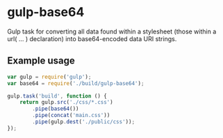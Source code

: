 gulp-base64
===========

Gulp task for converting all data found within a stylesheet (those within a url( ... ) declaration) into base64-encoded data URI strings.

## Example usage
```js
var gulp = require('gulp');
var base64 = require('./build/gulp-base64');

gulp.task('build', function () {
    return gulp.src('./css/*.css')
        .pipe(base64())
        .pipe(concat('main.css'))
        .pipe(gulp.dest('./public/css'));
});

```
